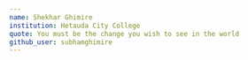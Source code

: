 ```yaml
---
name: Shekhar Ghimire
institution: Hetauda City College 
quote: You must be the change you wish to see in the world
github_user: subhamghimire
---
```

